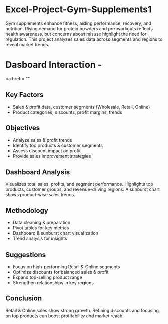 # Excel-Project-Gym-Supplements1
Gym supplements enhance fitness, aiding performance, recovery, and nutrition. Rising demand for protein powders and pre-workouts reflects health awareness, but concerns about misuse highlight the need for regulation. This project analyzes sales data across segments and regions to reveal market trends.

# Dasboard Interaction - 
<a href = ""

## Key Factors  
- Sales & profit data, customer segments (Wholesale, Retail, Online)  
- Product categories, discounts, profit margins, trends  

## Objectives  
- Analyze sales & profit trends  
- Identify top products & customer segments  
- Assess discount impact on profit  
- Provide sales improvement strategies  

## Dashboard Analysis  
Visualizes total sales, profits, and segment performance. Highlights top products, customer groups, and revenue-driving regions. A sunburst chart shows product-wise sales trends.  

## Methodology  
- Data cleaning & preparation  
- Pivot tables for key metrics  
- Dashboard & sunburst chart visualization  
- Trend analysis for insights  

## Suggestions  
- Focus on high-performing Retail & Online segments  
- Optimize discounts for balanced sales & profit  
- Expand top-selling product range  
- Strengthen relationships in key regions  

## Conclusion  
Retail & Online sales show strong growth. Refining discounts and focusing on top products can boost profitability and market reach.
